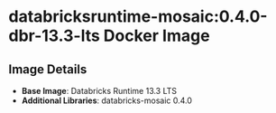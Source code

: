 # databricksruntime-mosaic:0.4.0-dbr-13.3-lts Docker Image

## Image Details

- **Base Image**: Databricks Runtime 13.3 LTS
- **Additional Libraries**: databricks-mosaic 0.4.0
